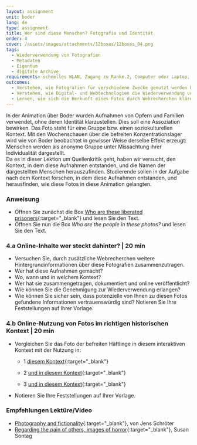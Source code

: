 ```yaml
---
layout: assignment
unit: boder
lang: de
type: assignment
title: Wer sind diese Menschen? Fotografie und Identität
order: 4
cover: /assets/images/attachments/12boxes/12boxes_04.png
tags:
  - Wiederverwendung von Fotografien
  - Metadaten
  - Eigentum
  - digitale Archive
requirements: schnelles WLAN, Zugang zu Ranke.2, Computer oder Laptop, Anwendung auf Computer oder Laptop zum Abspielen von Videos
outcomes:
  - Verstehen, wie Fotografien für verschiedene Zwecke genutzt werden können.
  - Verstehen, wie Digital- und Webtechnologien die Wiederverwendung von Fotografien erweitert haben.
  - Lernen, wie sich die Herkunft eines Fotos durch Webrecherchen klären lässt.
---
```


In der Animation über Boder wurden Aufnahmen von Opfern und Familien verwendet, ohne deren Identität klarzustellen. Dies soll eine Assoziation bewirken. Das Foto steht für eine Gruppe bzw. einen soziokulturellen Kontext. Mit den Wochenschauen über die befreiten Konzentrationslager wird  wie von Boder beobachtet  in gewisser Weise derselbe Effekt erzeugt: Menschen werden als anonyme Gruppe unter Missachtung ihrer Individualität dargestellt.  
Da es in dieser Lektion um Quellenkritik geht, haben wir versucht, den Kontext, in dem diese Aufnahmen entstanden, und die Namen der dargestellten Menschen herauszufinden. Studierende sollen in der Aufgabe nach dem Kontext forschen, in dem diese Aufnahmen entstanden, und herausfinden, wie diese Fotos in diese Animation gelangten.

<!-- more -->

<!-- briefing-student -->

### Anweisung
<!-- section-contents -->

- Öffnen Sie zunächst die Box [Who are these liberated prisoners](https://ranke2.uni.lu/klynt/de/#Intro){:target="_blank"} und lesen Sie den Text.
- Öffnen Sie nun die Box *Who are the people in these photos?* und lesen Sie den Text.

<!-- section -->

### 4.a  Online-Inhalte  wer steckt dahinter? | 20 min
<!-- section-contents -->

- Versuchen Sie, durch zusätzliche Webrecherchen weitere Hintergrundinformationen über diese Fotografien zusammenzutragen.  
- Wer hat diese Aufnahmen gemacht?
- Wo, wann und in welchem Kontext?
- Wer hat sie zusammengetragen, dokumentiert und online veröffentlicht?
- Wie können Sie die Genehmigung zur Wiederverwendung erlangen?
- Wie können Sie sicher sein, dass potenzielle von Ihnen zu diesen Fotos gefundene Informationen vertrauenswürdig sind?
Notieren Sie Ihre Feststellungen auf Ihrer Vorlage.

<!-- section -->

### 4.b  Online-Nutzung von Fotos im richtigen historischen Kontext | 20 min
<!-- section-contents -->

- Vergleichen Sie das Foto der befreiten Häftlinge in diesem interaktiven Kontext mit der Nutzung in:

  - 1 [diesem Kontext](http://www1.northbrook28.net/~mrench/Period%209%20Jack%27s%20Group/Jobs.html){:target="_blank"}

  - 2 [und in diesem Kontext](http://motlc.wiesenthal.com/site/pp.asp?c=gvKVLcMVIuG&b=394959){:target="_blank"}

  - 3 [und in diesem Kontext](http://australianews.today/2018/01/29/the-secret-love-of-the-auschwitz-tattooist/){:target="_blank"}

- Notieren Sie Ihre Feststellungen auf Ihrer Vorlage.  

<!-- section -->

### Empfehlungen Lektüre/Video
<!-- section-contents -->

- [Photography and fictionality](https://drive.google.com/open?id=1NT4m-KnYk7yq5ZnubifAnW6TcJScGQkX){:target="_blank"}, von Jens Schröter
- [Regarding the pain of others, images of horror](https://books.google.nl/books/about/Regarding_the_Pain_of_Others.html?id=XYo3AAAAQBAJ&source=kp_cover&redir_esc=y){:target="_blank"}, Susan Sontag

<!-- briefing-teacher -->
